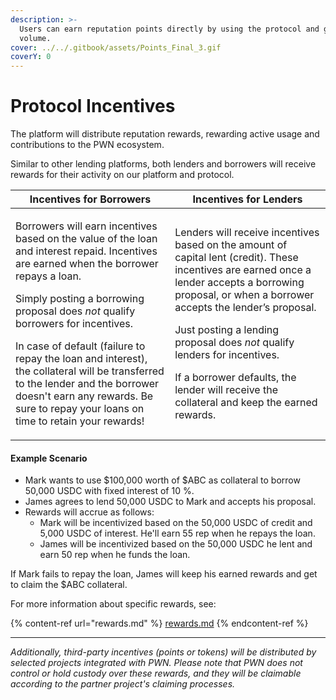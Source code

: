 ```yaml
---
description: >-
  Users can earn reputation points directly by using the protocol and generating
  volume.
cover: ../../.gitbook/assets/Points_Final_3.gif
coverY: 0
---
```


# Protocol Incentives

The platform will distribute reputation rewards, rewarding active usage and contributions to the PWN ecosystem.

Similar to other lending platforms, both lenders and borrowers will receive rewards for their activity on our platform and protocol.

| Incentives for Borrowers                                                                                                                                                                                                                                                                                                                                                                                                                                                                | Incentives for Lenders                                                                                                                                                                                                                                                                                                                                                                                          |
| --------------------------------------------------------------------------------------------------------------------------------------------------------------------------------------------------------------------------------------------------------------------------------------------------------------------------------------------------------------------------------------------------------------------------------------------------------------------------------------- | --------------------------------------------------------------------------------------------------------------------------------------------------------------------------------------------------------------------------------------------------------------------------------------------------------------------------------------------------------------------------------------------------------------- |
| <p>Borrowers will earn incentives based on the value of the loan and interest repaid. Incentives are earned when the borrower repays a loan.</p><p></p><p>Simply posting a borrowing proposal does <em>not</em> qualify borrowers for incentives.</p><p></p><p>In case of default (failure to repay the loan and interest), the collateral will be transferred to the lender and the borrower doesn't earn any rewards. Be sure to repay your loans on time to retain your rewards!</p> | <p>Lenders will receive incentives based on the amount of capital lent (credit). These incentives are earned once a lender accepts a borrowing proposal, or when a borrower accepts the lender’s proposal.</p><p></p><p>Just posting a lending proposal does <em>not</em> qualify lenders for incentives.</p><p>If a borrower defaults, the lender will receive the collateral and keep the earned rewards.</p> |

#### Example Scenario

* Mark wants to use $100,000 worth of $ABC as collateral to borrow 50,000 USDC with fixed interest of 10 %.
* James agrees to lend 50,000 USDC to Mark and accepts his proposal.
* Rewards will accrue as follows:
  * Mark will be incentivized based on the 50,000 USDC of credit and 5,000 USDC of interest. He'll earn 55 rep when he repays the loan.
  * James will be incentivized based on the 50,000 USDC he lent and earn 50 rep when he funds the loan.

If Mark fails to repay the loan, James will keep his earned rewards and get to claim the $ABC collateral.

For more information about specific rewards, see:

{% content-ref url="rewards.md" %}
[rewards.md](rewards.md)
{% endcontent-ref %}

***

_Additionally, third-party incentives (points or tokens) will be distributed by selected projects integrated with PWN. Please note that PWN does not control or hold custody over these rewards, and they will be claimable according to the partner project's claiming processes._
